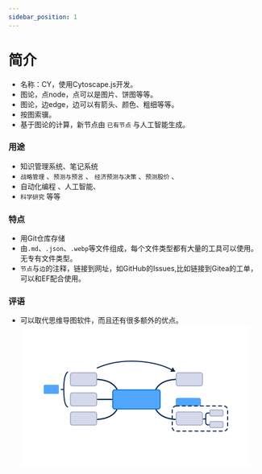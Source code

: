 ```yaml
---
sidebar_position: 1
---
```


# 简介

- 名称：CY，使用Cytoscape.js开发。
- 图论，点node，点可以是图片、饼图等等。
- 图论，边edge，边可以有箭头、颜色、粗细等等。
- 按图索骥。
- 基于图论的计算，新节点由 `已有节点` 与人工智能生成。

### 用途

- 知识管理系统、笔记系统
- `战略管理` 、`预测与预言` 、 `经济预测与决策` 、`预测股价` 、 
- 自动化编程 、人工智能、
- `科学研究` 等等

### 特点

- 用Git仓库存储
- 由`.md`、`.json`、`.webp`等文件组成，每个文件类型都有大量的工具可以使用。无专有文件类型。
- `节点`与`边`的注释，链接到网址，如GitHub的Issues,比如链接到Gitea的工单，可以和EF配合使用。

### 评语

- 可以取代思维导图软件，而且还有很多额外的优点。
![privacy](./img/misc--ui/theme-custom.svg)